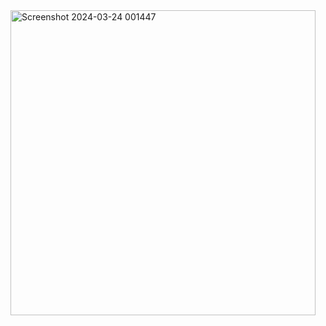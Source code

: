 
<img width="488" alt="Screenshot 2024-03-24 001447" src="https://github.com/chatladawongkanyon/03376836-OOP-2566-Lab-03/assets/144195963/b5c8ea80-69cf-4b24-8683-20ff3624a504">
